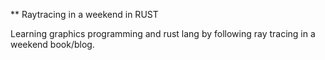 ** Raytracing in a weekend in RUST

Learning graphics programming and rust lang by following ray tracing in a weekend book/blog.
